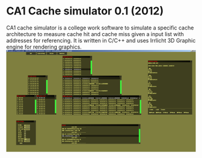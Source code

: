 # CA1 Cache simulator 0.1 (2012)
CA1 cache simulator is a college work software to simulate a specific cache architecture to measure cache hit and cache miss given a input list with addresses for referencing. It is written in C/C++ and uses Irrlicht 3D Graphic engine for rendering graphics.
![alt tag](https://github.com/AramisHM/CA1-Cache-Simulator/blob/master/docs/dev-photos/simulador-final.PNG)